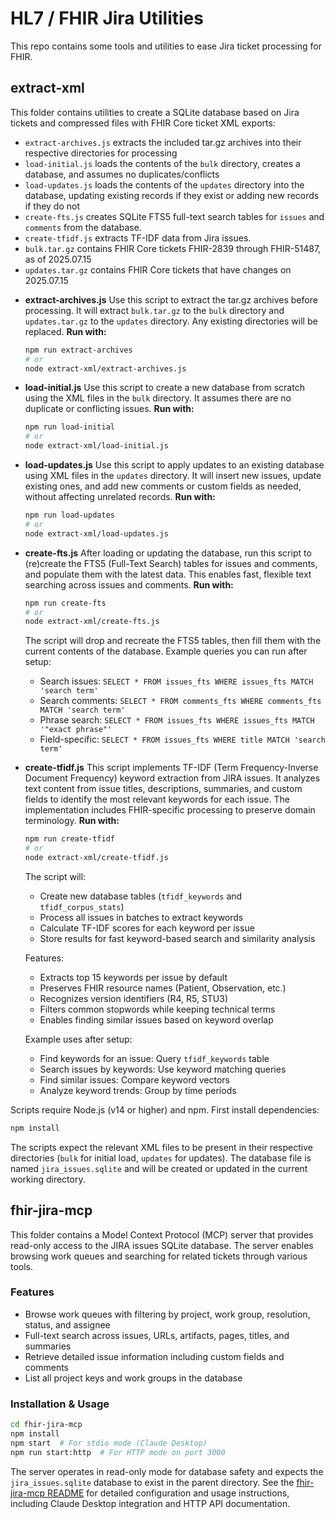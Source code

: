 
# HL7 / FHIR Jira Utilities

This repo contains some tools and utilities to ease Jira ticket processing for FHIR.

## extract-xml

This folder contains utilities to create a SQLite database based on Jira tickets and compressed files with FHIR Core ticket XML exports:
* `extract-archives.js` extracts the included tar.gz archives into their respective directories for processing
* `load-initial.js` loads the contents of the `bulk` directory, creates a database, and assumes no duplicates/conflicts
* `load-updates.js` loads the contents of the `updates` directory into the database, updating existing records if they exist or adding new records if they do not
* `create-fts.js` creates SQLite FTS5 full-text search tables for `issues` and `comments` from the database.
* `create-tfidf.js` extracts TF-IDF data from Jira issues.
* `bulk.tar.gz` contains FHIR Core tickets FHIR-2839 through FHIR-51487, as of 2025.07.15
* `updates.tar.gz` contains FHIR Core tickets that have changes on 2025.07.15

- **extract-archives.js**
  Use this script to extract the tar.gz archives before processing. It will extract `bulk.tar.gz` to the `bulk` directory and `updates.tar.gz` to the `updates` directory. Any existing directories will be replaced.
  **Run with:**
  ```sh
  npm run extract-archives
  # or
  node extract-xml/extract-archives.js
  ```

- **load-initial.js**
  Use this script to create a new database from scratch using the XML files in the `bulk` directory. It assumes there are no duplicate or conflicting issues.
  **Run with:**
  ```sh
  npm run load-initial
  # or
  node extract-xml/load-initial.js
  ```

- **load-updates.js**
  Use this script to apply updates to an existing database using XML files in the `updates` directory. It will insert new issues, update existing ones, and add new comments or custom fields as needed, without affecting unrelated records.
  **Run with:**
  ```sh
  npm run load-updates
  # or
  node extract-xml/load-updates.js
  ```

- **create-fts.js**
  After loading or updating the database, run this script to (re)create the FTS5 (Full-Text Search) tables for issues and comments, and populate them with the latest data. This enables fast, flexible text searching across issues and comments.
  **Run with:**
  ```sh
  npm run create-fts
  # or
  node extract-xml/create-fts.js
  ```
  The script will drop and recreate the FTS5 tables, then fill them with the current contents of the database.
  Example queries you can run after setup:
  - Search issues: `SELECT * FROM issues_fts WHERE issues_fts MATCH 'search term'`
  - Search comments: `SELECT * FROM comments_fts WHERE comments_fts MATCH 'search term'`
  - Phrase search: `SELECT * FROM issues_fts WHERE issues_fts MATCH '"exact phrase"'`
  - Field-specific: `SELECT * FROM issues_fts WHERE title MATCH 'search term'`

- **create-tfidf.js**
  This script implements TF-IDF (Term Frequency-Inverse Document Frequency) keyword extraction from JIRA issues. It analyzes text content from issue titles, descriptions, summaries, and custom fields to identify the most relevant keywords for each issue. The implementation includes FHIR-specific processing to preserve domain terminology.
  **Run with:**
  ```sh
  npm run create-tfidf
  # or
  node extract-xml/create-tfidf.js
  ```
  The script will:
  - Create new database tables (`tfidf_keywords` and `tfidf_corpus_stats`)
  - Process all issues in batches to extract keywords
  - Calculate TF-IDF scores for each keyword per issue
  - Store results for fast keyword-based search and similarity analysis
  
  Features:
  - Extracts top 15 keywords per issue by default
  - Preserves FHIR resource names (Patient, Observation, etc.)
  - Recognizes version identifiers (R4, R5, STU3)
  - Filters common stopwords while keeping technical terms
  - Enables finding similar issues based on keyword overlap
  
  Example uses after setup:
  - Find keywords for an issue: Query `tfidf_keywords` table
  - Search issues by keywords: Use keyword matching queries
  - Find similar issues: Compare keyword vectors
  - Analyze keyword trends: Group by time periods

Scripts require Node.js (v14 or higher) and npm. First install dependencies:
```sh
npm install
```

The scripts expect the relevant XML files to be present in their respective directories (`bulk` for initial load, `updates` for updates). The database file is named `jira_issues.sqlite` and will be created or updated in the current working directory.

## fhir-jira-mcp

This folder contains a Model Context Protocol (MCP) server that provides read-only access to the JIRA issues SQLite database. The server enables browsing work queues and searching for related tickets through various tools.

### Features
- Browse work queues with filtering by project, work group, resolution, status, and assignee
- Full-text search across issues, URLs, artifacts, pages, titles, and summaries
- Retrieve detailed issue information including custom fields and comments
- List all project keys and work groups in the database

### Installation & Usage
```sh
cd fhir-jira-mcp
npm install
npm start  # For stdio mode (Claude Desktop)
npm run start:http  # For HTTP mode on port 3000
```

The server operates in read-only mode for database safety and expects the `jira_issues.sqlite` database to exist in the parent directory. See the [fhir-jira-mcp README](fhir-jira-mcp/README.md) for detailed configuration and usage instructions, including Claude Desktop integration and HTTP API documentation.